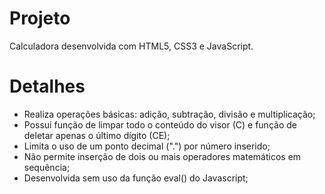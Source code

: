 # Projeto
 Calculadora desenvolvida com HTML5, CSS3 e JavaScript.
 
# Detalhes
 - Realiza operações básicas: adição, subtração, divisão e multiplicação;
 - Possui função de limpar todo o conteúdo do visor (C) e função de deletar apenas o último dígito (CE);
 - Limita o uso de um ponto decimal (".") por número inserido;
 - Não permite inserção de dois ou mais operadores matemáticos em sequência;
 - Desenvolvida sem uso da função eval() do Javascript;
